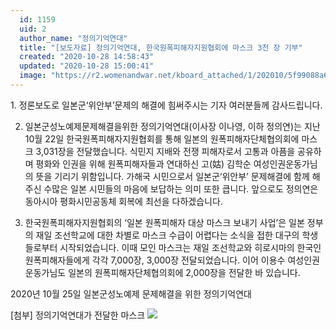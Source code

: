 ```yaml
---
  id: 1159
  uid: 2
  author_name: "정의기억연대"
  title: "[보도자료] 정의기억연대, 한국원폭피해자지원협회에 마스크 3천 장 기부"
  created: "2020-10-28 14:58:43"
  updated: "2020-10-28 15:00:41"
  image: "https://r2.womenandwar.net/kboard_attached/1/202010/5f99088a612675389476.jpg"
---
```

1\. 정론보도로 일본군‘위안부’문제의 해결에 힘써주시는 기자 여러분들께 감사드립니다.
 
2. 일본군성노예제문제해결을위한 정의기억연대(이사장 이나영, 이하 정의연)는 지난 10월 22일 한국원폭피해자지원협회를 통해 일본의 원폭피해자단체협의회에 마스크 3,031장을 전달했습니다. 식민지 지배와 전쟁 피해자로서 고통과 아픔을 공유하며 평화와 인권을 위해 원폭피해자들과 연대하신 고(姑) 김학순 여성인권운동가님의 뜻을 기리기 위함입니다. 가해국 시민으로서 일본군‘위안부’ 문제해결에 함께 해주신 수많은 일본 시민들의 마음에 보답하는 의미 또한 큽니다. 앞으로도 정의연은 동아시아 평화시민공동체 회복에 최선을 다하겠습니다.
 
3. 한국원폭피해자지원협회의 ‘일본 원폭피해자 대상 마스크 보내기 사업’은 일본 정부의 재일 조선학교에 대한 차별로 마스크 수급이 어렵다는 소식을 접한 대구의 학생들로부터 시작되었습니다. 이때 모인 마스크는 재일 조선학교와 히로시마의 한국인 원폭피해자들에게 각각 7,000장, 3,000장 전달되었습니다. 이어 이용수 여성인권운동가님도 일본의 원폭피해자단체협의회에 2,000장을 전달한 바 있습니다.
 

2020년 10월 25일
일본군성노예제 문제해결을 위한 정의기억연대
 
\[첨부\] 정의기억연대가 전달한 마스크
 ![](https://r2.womenandwar.net/kboard_attached/1/202010/5f99088a612675389476.jpg)